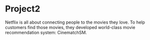 # Project2
Netflix is all about connecting people to the movies they love. To help customers find those movies, they developed world-class movie recommendation system: CinematchSM.
